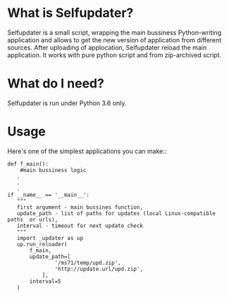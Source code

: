 What is Selfupdater?
====================

  Selfupdater is a small script, wrapping the main bussiness Python-writing application
and allows to get the new version of application from different sources. After
uploading of applocation, Selfupdater reload the main application.
  It works with pure python script and from zip-archived script.

What do I need?
===============

Selfupdater is run under Python 3.6 only.

Usage
===============

Here's one of the simplest applications you can make::

    def f_main():
        #main bussiness logic
       .
       .
       .
    if __name__ == '__main__':
       """
       first argument - main bussines function,
       update_path - list of paths for updates (local Linux-compatible paths  or urls),
       interval - timeout for next update check
       """
       import _updater as up
       up.run_reloader(
           f_main,
           update_path=[
                   '/ms71/temp/upd.zip',
                   'http://update.url/upd.zip',
               ],
           interval=5
       )
